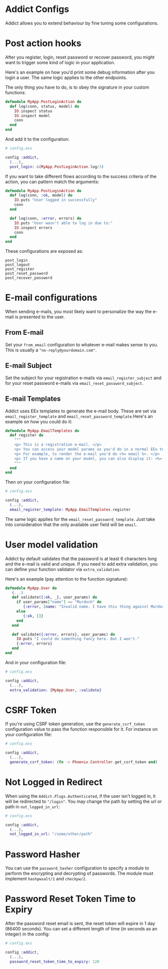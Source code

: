 # Addict Configs

Addict allows you to extend behaviour by fine tuning some configurations.

# Post action hooks

After you register, login, reset password or recover password, you might want to trigger some kind of logic in your application.

Here's an example on how you'd print some debug information after you login a user. The same logic applies to the other endpoints.

The only thing you have to do, is to obey the signature in your custom functions:

```elixir
defmodule MyApp.PostLoginAction do
  def log(conn, status, model) do
    IO.inspect status
    IO.inspect model
    conn
  end
end
```

And add it to the configuration:

```elixir
# config.exs

config :addict,
  (...),
  post_login: &(MyApp.PostLoginAction.log/3)
```

If you want to take different flows according to the success criteria of the action, you can pattern match the arguments:

```elixir
defmodule MyApp.PostLoginAction do
  def log(conn, :ok, model) do
    IO.puts "User logged in successfully"
    conn
  end

  def log(conn, :error, errors) do
    IO.puts "User wasn't able to log in due to:"
    IO.inspect errors
    conn
  end
end
```

These configurations are exposed as:
```
post_login
post_logout
post_register
post_reset_password
post_recover_password
```

# E-mail configurations

When sending e-mails, you most likely want to personalize the way the e-mail is presented to the user.

## From E-mail

Set your `from_email` configuration to whatever e-mail makes sense to you. This is usually a `"no-reply@yourdomain.com"`.

## E-mail Subject

Set the subject for your registration e-mails via `email_register_subject` and for your reset password e-mails via `email_reset_password_subject`.

## E-mail Templates

Addict uses EEx templates to generate the e-mail body. These are set via `email_register_template` and `email_reset_password_template`.Here's an example on how you could do it:

```elixir
defmodule MyApp.EmailTemplates do
  def register do
    """
    <p> This is a registration e-mail. </p>
    <p> You can access your model params as you'd do in a normal EEx template</p>
    <p> For example, to render the e-mail you'd do <%= email %>. </p>
    <p> If you have a name on your model, you can also display it: <%= name %>. </p>
    """
  end
end
```

Then on your configuration file:

```elixir
# config.exs

config :addict,
  (...),
  email_register_template: MyApp.EmailTemplates.register
```

The same logic applies for the `email_reset_password_template`. Just take into consideration that the only available user field will be `email`.

# User model validation

Addict by default validates that the password is at least 6 characters long and the e-mail is valid and unique. If you need to add extra validation, you can define your function validator via `extra_validation`.

Here's an example (pay attention to the function signature):

```elixir
defmodule MyApp.User do
   (...)
   def validate({:ok, _}, user_params) do
     if user_params["name"] == "Murdoch" do
        {:error, [name: "Invalid name. I have this thing against Murdoch."]}
     else
        {:ok, []}
     end
   end

   def validate({:error, errors}, user_params) do
     IO.puts "I could do something fancy here. But I won't."
     {:error, errors}
   end
end
```

And in your configuration file:

```elixir
# config.exs

config :addict,
  (...),
  extra_validation: {MyApp.User, :validate}
```

# CSRF Token

If you're using CSRF token generation, use the `generate_csrf_token` configuration value to pass the function responsible for it. For instance on your configuration file:

```elixir
# config.exs

config :addict,
  (...),
  generate_csrf_token: (fn -> Phoenix.Controller.get_csrf_token end)
```

# Not Logged in Redirect

When using the `Addict.Plugs.Authenticated`, if the user isn't logged in, it will be redirected to `"/login"`. You may change the path by setting the url or path in `not_logged_in_url`:

```elixir
# config.exs

config :addict,
  (...),
  not_logged_in_url: "/some/other/path"
```

# Password Hasher

You can use the `password_hasher` configuration to specify a module to perform the encrypting and decrypting of passwords. The module must implement `hashpwsalt/1` and `checkpw/2`.

# Password Reset Token Time to Expiry

After the password reset email is sent, the reset token will expire in 1 day (86400 seconds). You can set a different length of time (in seconds as an integer) in the config:

```elixir
# config.exs

config :addict,
  (...),
  password_reset_token_time_to_expiry: 120
```
